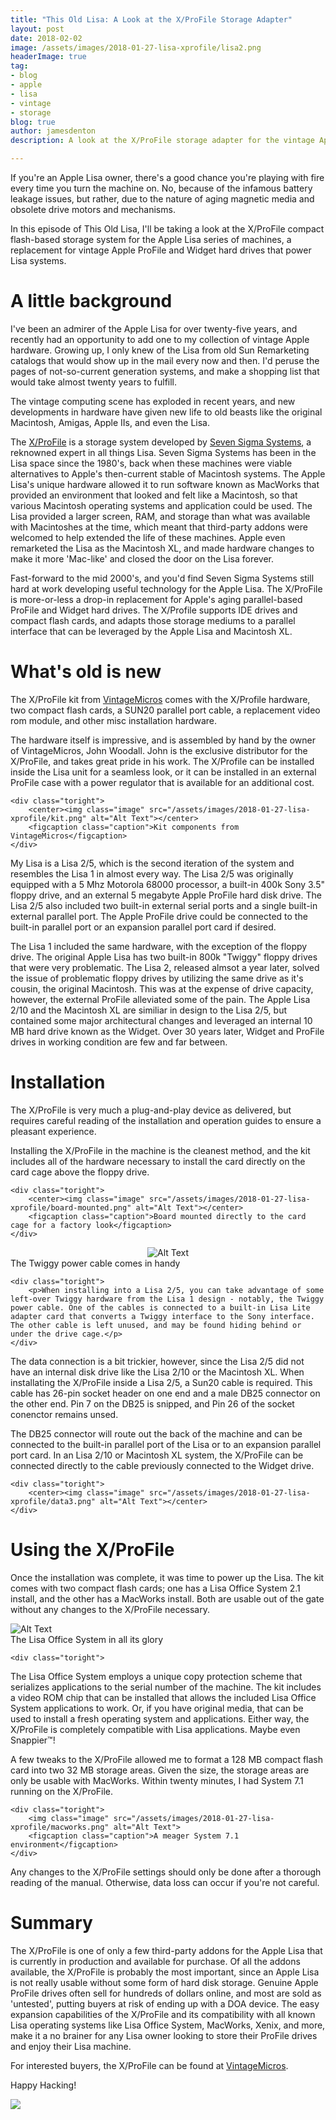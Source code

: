 ```yaml
---
title: "This Old Lisa: A Look at the X/ProFile Storage Adapter"
layout: post
date: 2018-02-02
image: /assets/images/2018-01-27-lisa-xprofile/lisa2.png
headerImage: true
tag:
- blog
- apple
- lisa
- vintage
- storage
blog: true
author: jamesdenton
description: A look at the X/ProFile storage adapter for the vintage Apple Lisa

---
```


If you're an Apple Lisa owner, there's a good chance you're playing with fire every time you turn the machine on. No, because of the infamous battery leakage issues, but rather, due to the nature of aging magnetic media and obsolete drive motors and mechanisms.

In this episode of This Old Lisa, I'll be taking a look at the X/ProFile compact flash-based storage system for the Apple Lisa series of machines, a replacement for vintage Apple ProFile and Widget hard drives that power Lisa systems. 
<!--more-->

# A little background

I've been an admirer of the Apple Lisa for over twenty-five years, and recently had an opportunity to add one to my collection of vintage Apple hardware. Growing up, I only knew of the Lisa from old Sun Remarketing catalogs that would show up in the mail every now and then. I'd peruse the pages of not-so-current generation systems, and make a shopping list that would take almost twenty years to fulfill. 

The vintage computing scene has exploded in recent years, and new developments in hardware have given new life to old beasts like the original Macintosh, Amigas, Apple IIs, and even the Lisa.

The [X/ProFile](http://sigmasevensystems.com/xprofile.html) is a storage system developed by [Seven Sigma Systems](http://sigmasevensystems.com/), a reknowned expert in all things Lisa. Seven Sigma Systems has been in the Lisa space since the 1980's, back when these machines were viable alternatives to Apple's then-current stable of Macintosh systems. The Apple Lisa's unique hardware allowed it to run software known as MacWorks that provided an environment that looked and felt like a Macintosh, so that various Macintosh operating systems and application could be used. The Lisa provided a larger screen, RAM, and storage than what was available with Macintoshes at the time, which meant that third-party addons were welcomed to help extended the life of these machines. Apple even remarketed the Lisa as the Macintosh XL, and made hardware changes to make it more 'Mac-like' and closed the door on the Lisa forever.

Fast-forward to the mid 2000's, and you'd find Seven Sigma Systems still hard at work developing useful technology for the Apple Lisa. The X/ProFile is more-or-less a drop-in replacement for Apple's aging parallel-based ProFile and Widget hard drives. The X/Profile supports IDE drives and compact flash cards, and adapts those storage mediums to a parallel interface that can be leveraged by the Apple Lisa and Macintosh XL.

# What's old is new

The X/ProFile kit from [VintageMicros](http://www.vintagemicros.com) comes with the X/Profile hardware, two compact flash cards, a SUN20 parallel port cable, a replacement video rom module, and other misc installation hardware.

<div class="side-by-side">
    <div class="toleft">
        <p>The hardware itself is impressive, and is assembled by hand by the owner of VintageMicros, John Woodall. John is the exclusive distributor for the X/ProFile, and takes great pride in his work. The X/Profile can be installed inside the Lisa unit for a seamless look, or it can be installed in an external ProFile case with a power regulator that is available for an additional cost. </p>
    </div>
    
    <div class="toright">
        <center><img class="image" src="/assets/images/2018-01-27-lisa-xprofile/kit.png" alt="Alt Text"></center>
        <figcaption class="caption">Kit components from VintageMicros</figcaption>
    </div>
</div>

My Lisa is a Lisa 2/5, which is the second iteration of the system and resembles the Lisa 1 in almost every way. The Lisa 2/5 was originally equipped with a 5 Mhz Motorola 68000 processor, a built-in 400k Sony 3.5" floppy drive, and an external 5 megabyte Apple ProFile hard disk drive. The Lisa 2/5 also included two built-in external serial ports and a single built-in external parallel port. The Apple ProFile drive could be connected to the built-in parallel port or an expansion parallel port card if desired.

The Lisa 1 included the same hardware, with the exception of the floppy drive. The original Apple Lisa has two built-in 800k "Twiggy" floppy drives that were very problematic. The Lisa 2, released almsot a year later, solved the issue of problematic floppy drives by utilizing the same drive as it's cousin, the original Macintosh. This was at the expense of drive capacity, however, the external ProFile alleviated some of the pain. The Apple Lisa 2/10 and the Macintosh XL are similiar in design to the Lisa 2/5, but contained some major architectural changes and leveraged an internal 10 MB hard drive known as the Widget. Over 30 years later, Widget and ProFile drives in working condition are few and far between. 

# Installation 

The X/ProFile is very much a plug-and-play device as delivered, but requires careful reading of the installation and operation guides to ensure a pleasant experience. 

<div class="side-by-side">
    <div class="toleft">
        <p>Installing the X/ProFile in the machine is the cleanest method, and the kit includes all of the hardware necessary to install the card directly on the card cage above the floppy drive.</p>
    </div>

    <div class="toright">
        <center><img class="image" src="/assets/images/2018-01-27-lisa-xprofile/board-mounted.png" alt="Alt Text"></center>
        <figcaption class="caption">Board mounted directly to the card cage for a factory look</figcaption>
    </div>
</div>

<div class="side-by-side">
    <div class="toleft">
    <center><img class="image" src="/assets/images/2018-01-27-lisa-xprofile/twiggy-cable.png" alt="Alt Text"></center>
        <figcaption class="caption">The Twiggy power cable comes in handy</figcaption>
    </div>

    <div class="toright">
        <p>When installing into a Lisa 2/5, you can take advantage of some left-over Twiggy hardware from the Lisa 1 design - notably, the Twiggy power cable. One of the cables is connected to a built-in Lisa Lite adapter card that converts a Twiggy interface to the Sony interface. The other cable is left unused, and may be found hiding behind or under the drive cage.</p>
    </div>
</div>

The data connection is a bit trickier, however, since the Lisa 2/5 did not have an internal disk drive like the Lisa 2/10 or the Macintosh XL. When installating the X/ProFile inside a Lisa 2/5, a Sun20 cable is required. This cable has 26-pin socket header on one end and a male DB25 connector on the other end. Pin 7 on the DB25 is snipped, and Pin 26 of the socket conenctor remains unsed. 

<div class="side-by-side">
    <div class="toleft">
        <p>The DB25 connector will route out the back of the machine and can be connected to the built-in parallel port of the Lisa or to an expansion parallel port card. In an Lisa 2/10 or Macintosh XL system, the X/ProFile can be connected directly to the cable previously connected to the Widget drive.</p>
    </div>

    <div class="toright">
        <center><img class="image" src="/assets/images/2018-01-27-lisa-xprofile/data3.png" alt="Alt Text"></center>
    </div>
</div>

# Using the X/ProFile

Once the installation was complete, it was time to power up the Lisa. The kit comes with two compact flash cards; one has a Lisa Office System 2.1 install, and the other has a MacWorks install. Both are usable out of the gate without any changes to the X/ProFile necessary.

<div class="side-by-side">
    <div class="toleft">
        <img class="image" src="/assets/images/2018-01-27-lisa-xprofile/los.png" alt="Alt Text">
        <figcaption class="caption">The Lisa Office System in all its glory</figcaption>
    </div>

    <div class="toright">
<p>The Lisa Office System employs a unique copy protection scheme that serializes applications to the serial number of the machine. The kit includes a video ROM chip that can be installed that allows the included Lisa Office System applications to work. Or, if you have original media, that can be used to install a fresh operating system and applications. Either way, the X/ProFile is completely compatible with Lisa applications. Maybe even Snappier™!</p>
    </div>
</div>

<div class="side-by-side">
    <div class="toleft">
        <p>A few tweaks to the X/ProFile allowed me to format a 128 MB compact flash card into two 32 MB storage areas. Given the size, the storage areas are only be usable with MacWorks. Within twenty minutes, I had System 7.1 running on the X/ProFile.</p>
    </div>

    <div class="toright">
        <img class="image" src="/assets/images/2018-01-27-lisa-xprofile/macworks.png" alt="Alt Text">
        <figcaption class="caption">A meager System 7.1 environment</figcaption>
    </div>
</div>

Any changes to the X/ProFile settings should only be done after a thorough reading of the manual. Otherwise, data loss can occur if you're not careful.

# Summary

The X/ProFile is one of only a few third-party addons for the Apple Lisa that is currently in production and available for purchase. Of all the addons available, the X/ProFile is probably the most important, since an Apple Lisa is not really usable without some form of hard disk storage. Genuine Apple ProFile drives often sell for hundreds of dollars online, and most are sold as 'untested', putting buyers at risk of ending up with a DOA device. The easy expansion capabilities of the X/ProFile and its compatibility with all known Lisa operating systems like Lisa Office System, MacWorks, Xenix, and more, make it a no brainer for any Lisa owner looking to store their ProFile drives and enjoy their Lisa machine.

For interested buyers, the X/ProFile can be found at [VintageMicros](http://vintagemicros.com/catalog/product_info.php/cPath/30/products_id/282). 

Happy Hacking!

![](/assets/images/2018-01-27-lisa-xprofile/lisa2-noprofile.png)